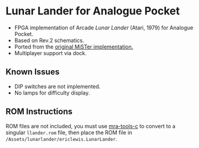 # Lunar Lander for Analogue Pocket

+ FPGA implementation of Arcade _Lunar Lander_ (Atari, 1979) for Analogue Pocket.
+ Based on Rev.2 schematics.
+ Ported from the [original MiSTer implementation.](https://github.com/MiSTer-devel/Arcade-LunarLander_MiSTer)
+ Multiplayer support via dock.

## Known Issues

+ DIP switches are not implemented.
+ No lamps for difficulty display.

## ROM Instructions

ROM files are not included, you must use [mra-tools-c](https://github.com/sebdel/mra-tools-c/) to convert to a singular `llander.rom` file, then place the ROM file in `/Assets/lunarlander/ericlewis.LunarLander`.